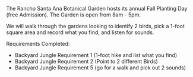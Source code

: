 The Rancho Santa Ana Botanical Garden hosts its annual Fall Planting Day (free Admission).  The Garden is open from 8am - 5pm.  

We will walk through the gardens looking to identify 2 birds, pick a 1-foot square area and record what you find, and listen for sounds.

Requirements Completed:
<ul>
<li>Backyard Jungle Requirement 1 (1-foot hike and list what you find)</li>
<li>Backyard Jungle Requirement 2 (Point to 2 different Birds)</li>
<li>Backyard Jungle Requirement 5 (go for a walk and pick out 2 sounds)</li>
</ul>
